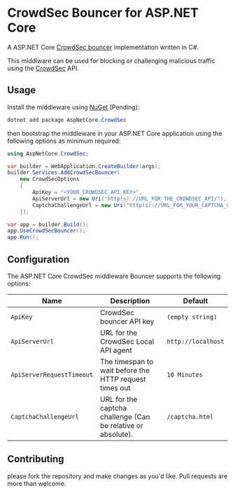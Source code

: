 # CrowdSec Bouncer for ASP.NET Core
A ASP.NET Core [CrowdSec bouncer](https://docs.crowdsec.net/docs/bouncers/intro) implementation written in C#.

This middlware can be used for blocking or challenging malicious traffic using the [CrowdSec](https://crowdsec.net/) API.

## Usage
Install the middleware using [NuGet](https://www.nuget.org/) (Pending):

```csharp
dotnet add package AspNetCore.CrowdSec
```

then bootstrap the middleware in your ASP.NET Core application using the following options as minimum required:

```csharp
using AspNetCore.CrowdSec;

var builder = WebApplication.CreateBuilder(args);
builder.Services.AddCrowdSecBouncer(
    new CrowdSecOptions
    {
        ApiKey = "<YOUR_CROWDSEC_API_KEY>",
        ApiServerUrl = new Uri("http(s)://URL_FOR_THE_CROWDSEC_API/"),
        CaptchaChallengeUrl = new Uri("http(s)://URL_FOR_YOUR_CAPTCHA_CHALLENGE_PAGE/"),
    });

var app = builder.Build();
app.UseCrowdSecBouncer();
app.Run();
```

## Configuration
The ASP.NET Core CrowdSec middleware Bouncer supports the following options:

| Name                       | Description                                                                                                        | Default                 |
|----------------------------|--------------------------------------------------------------------------------------------------------------------|-------------------------|
| `ApiKey`                   | CrowdSec bouncer API key                                                                                           | `(empty string)`        |
| `ApiServerUrl`             | URL for the CrowdSec Local API agent                                                                               | `http://localhost`      |
| `ApiServerRequestTimeout`  | The timespan to wait before the HTTP request times out                                                             | `10 Minutes`            |
| `CaptchaChallengeUrl`      | URL for the captcha challenge (Can be relative or absolute).                                                       | `/captcha.html`         |

## Contributing
please fork the repository and make changes as you'd like. Pull requests are more than welcome.

